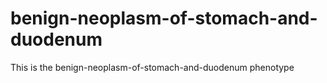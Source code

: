 # benign-neoplasm-of-stomach-and-duodenum
This is the benign-neoplasm-of-stomach-and-duodenum phenotype

